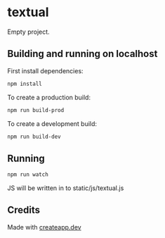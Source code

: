 # textual

Empty project.

## Building and running on localhost

First install dependencies:

```sh
npm install
```

To create a production build:

```sh
npm run build-prod
```

To create a development build:

```sh
npm run build-dev
```

## Running
<!-- 
```sh
node dist/bundle.js
``` -->

```sh
npm run watch
```

JS will be written in to static/js/textual.js

## Credits

Made with [createapp.dev](https://createapp.dev/)


